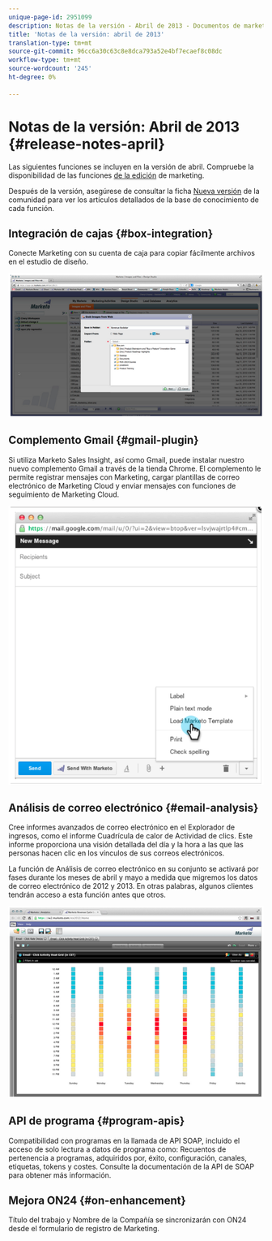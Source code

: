 ```yaml
---
unique-page-id: 2951099
description: Notas de la versión - Abril de 2013 - Documentos de marketing - Documentación del producto
title: 'Notas de la versión: abril de 2013'
translation-type: tm+mt
source-git-commit: 96cc6a30c63c8e8dca793a52e4bf7ecaef8c08dc
workflow-type: tm+mt
source-wordcount: '245'
ht-degree: 0%

---
```



# Notas de la versión: Abril de 2013 {#release-notes-april}

Las siguientes funciones se incluyen en la versión de abril. Compruebe la disponibilidad de las funciones [de la edición](http://docs.marketo.com/display/docs/assets/pricing.php) de marketing.

Después de la versión, asegúrese de consultar la ficha [Nueva versión](release-notes-december-2013.md) de la comunidad para ver los artículos detallados de la base de conocimiento de cada función.

## Integración de cajas {#box-integration}

Conecte Marketing con su cuenta de caja para copiar fácilmente archivos en el estudio de diseño.

![](assets/image2014-9-22-15-3a47-3a56.png)

## Complemento Gmail {#gmail-plugin}

Si utiliza Marketo Sales Insight, así como Gmail, puede instalar nuestro nuevo complemento Gmail a través de la tienda Chrome. El complemento le permite registrar mensajes con Marketing, cargar plantillas de correo electrónico de Marketing Cloud y enviar mensajes con funciones de seguimiento de Marketing Cloud.

![](assets/image2014-9-22-15-3a48-3a57.png)

## Análisis de correo electrónico {#email-analysis}

Cree informes avanzados de correo electrónico en el Explorador de ingresos, como el informe Cuadrícula de calor de Actividad de clics. Este informe proporciona una visión detallada del día y la hora a las que las personas hacen clic en los vínculos de sus correos electrónicos.

La función de Análisis de correo electrónico en su conjunto se activará por fases durante los meses de abril y mayo a medida que migremos los datos de correo electrónico de 2012 y 2013. En otras palabras, algunos clientes tendrán acceso a esta función antes que otros.

![](assets/image2014-9-22-15-3a49-3a16.png)

## API de programa {#program-apis}

Compatibilidad con programas en la llamada de API SOAP, incluido el acceso de solo lectura a datos de programa como: Recuentos de pertenencia a programas, adquiridos por, éxito, configuración, canales, etiquetas, tokens y costes. Consulte la documentación de la API de SOAP para obtener más información.

## Mejora ON24 {#on-enhancement}

Título del trabajo y Nombre de la Compañía se sincronizarán con ON24 desde el formulario de registro de Marketing.
